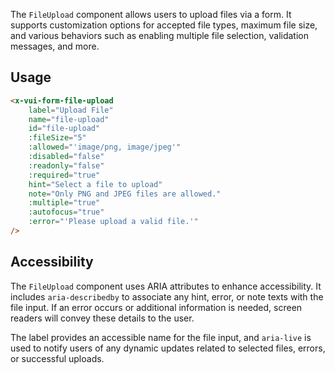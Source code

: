 The `FileUpload` component allows users to upload files via a form. It supports customization options for accepted file types, maximum file size, and various behaviors such as enabling multiple file selection, validation messages, and more.


## Usage

```html
<x-vui-form-file-upload
    label="Upload File"
    name="file-upload"
    id="file-upload"
    :fileSize="5"
    :allowed="'image/png, image/jpeg'"
    :disabled="false"
    :readonly="false"
    :required="true"
    hint="Select a file to upload"
    note="Only PNG and JPEG files are allowed."
    :multiple="true"
    :autofocus="true"
    :error="'Please upload a valid file.'"
/>
```

## Accessibility
The `FileUpload` component uses ARIA attributes to enhance accessibility. It includes `aria-describedby` to associate any hint, error, or note texts with the file input. If an error occurs or additional information is needed, screen readers will convey these details to the user.

The label provides an accessible name for the file input, and `aria-live` is used to notify users of any dynamic updates related to selected files, errors, or successful uploads.